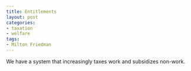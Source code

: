 ```yaml
---
title: Entitlements
layout: post
categories:
- taxation
- welfare
tags:
- Milton Friedman
---
```


We have a system that increasingly taxes work and subsidizes non-work.